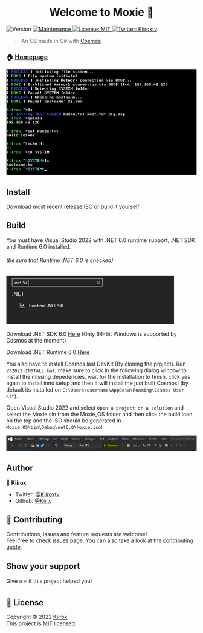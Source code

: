 <h1 align="center">Welcome to Moxie 👋</h1>
<p>
  <img alt="Version" src="https://img.shields.io/badge/version-1.0.1.1-blue.svg?cacheSeconds=2592000" />
  <a href="https://github.com/kefranabg/readme-md-generator/graphs/commit-activity" target="_blank">
    <img alt="Maintenance" src="https://img.shields.io/badge/Maintained%3F-no-red.svg" />
  </a>
  <a href="https://github.com/Kiirx/Moxie/blob/main/LICENSE" target="_blank">
    <img alt="License: MIT" src="https://img.shields.io/github/license/Kiirx/Moxie" />
  </a>
  <a href="https://twitter.com/Kiiroxtv" target="_blank">
    <img alt="Twitter: Kiiroxtv" src="https://img.shields.io/twitter/follow/Kiiroxtv.svg?style=social" />
  </a>
</p>

> An OS made in C# with [Cosmos](https://github.com/CosmosOS/Cosmos)

### 🏠 [Homepage](https://github.com/Kiirx/Moxie#readme)

![](Images/IMG-03.png)

## Install

Download most recent release ISO or build it yourself

## Build

You must have Visual Studio 2022 with .NET 6.0 runtime support, .NET SDK and Runtime 6.0 installed.

###### (be sure that Runtime .NET 6.0 is checked)

![](Images/IMG-02.png)

Download .NET SDK 6.0 [Here](https://dotnet.microsoft.com/en-us/download/dotnet/) (Only 64-Bit Windows is supported by
Cosmos at the moment)

Download .NET Runtime 6.0 [Here](https://dotnet.microsoft.com/en-us/download/dotnet/)

You also have to install Cosmos last DevKit (By cloning the project).
Run `VS2022-INSTALL.bat`, make sure to click in the following dialog window to install the missing depedencies,
wait for the installation to finish, click yes again to install inno setup and then it will install the just built
Cosmos! (by default its installed on `C:\Users\username\AppData\Roaming\Cosmos User Kit`).

Open Visual Studio 2022 and select `Open a project or a solution` and select the Moxie.sln from the Moxie_OS folder and
then click the build icon on the top and the ISO should be generated in `Moxie_OS\bin\Debug\net6.0\Moxie.iso`!

![](Images/IMG-01.png)

## Author

👤 **Kiirox**

* Twitter: [@Kiiroxtv](https://twitter.com/Kiiroxtv)
* Github: [@Kiirx](https://github.com/Kiirx)

## 🤝 Contributing

Contributions, issues and feature requests are welcome!<br />Feel free to
check [issues page](https://github.com/Kiirx/Moxie/issues). You can also take a look at
the [contributing guide](https://github.com/Kiirx/Moxie/blob/main/CONTRIBUTING.md).

## Show your support

Give a ⭐️ if this project helped you!

## 📝 License

Copyright © 2022 [Kiirox](https://github.com/Kiirx).<br />
This project is [MIT](https://github.com/Kiirx/ProjectOrizonOS/blob/main/LICENSE) licensed.
